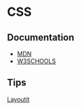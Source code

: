 # CSS

## Documentation

- [MDN](https://developer.mozilla.org/fr/docs/Web/CSS)
- [W3SCHOOLS](https://www.w3schools.com/css/)

## Tips

 [Layoutit](https://grid.layoutit.com/)